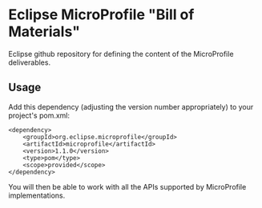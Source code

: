 # Eclipse MicroProfile "Bill of Materials"
Eclipse github repository for defining the content of the MicroProfile deliverables.

## Usage
Add this dependency (adjusting the version number appropriately) to your project's pom.xml:

````maven
<dependency>
    <groupId>org.eclipse.microprofile</groupId>
    <artifactId>microprofile</artifactId>
    <version>1.1.0</version>
    <type>pom</type>
    <scope>provided</scope>
</dependency>
````

You will then be able to work with all the APIs supported by MicroProfile implementations.
